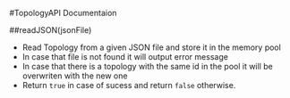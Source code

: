 #TopologyAPI Documentaion

 ##readJSON(jsonFile)
 *  Read Topology from a given JSON file and store it in the memory pool
 *  In case that file is not found it will output error  message
 *  In case that there is a topology with the same id in the pool it will be overwriten with the new one
 * Return `true` in case of sucess and return `false` otherwise.

